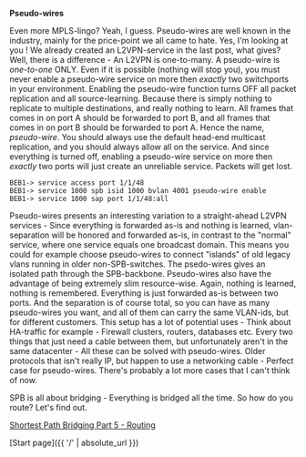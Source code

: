**Pseudo-wires**

Even more MPLS-lingo? Yeah, I guess. Pseudo-wires are well known in the industry, mainly for the price-point we all came to hate. Yes, I'm looking at you <insert ISP name>! We already created an L2VPN-service in the last post, what gives? Well, there is a difference - An L2VPN is one-to-many. A pseudo-wire is *one-to-one* ONLY. Even if it is possible (nothing will stop you), you must never enable a pseudo-wire service on more then *exactly* two switchports in your environment. Enabling the pseudo-wire function turns OFF all packet replication and all source-learning. Because there is simply nothing to replicate to multiple destinations, and really nothing to learn. All frames that comes in on port A should be forwarded to port B, and all frames that comes in on port B should be forwarded to port A. Hence the name, *pseudo-wire*. You should always use the default head-end multicast replication, and you should always allow all on the service. And since everything is turned off, enabling a pseudo-wire service on more then *exactly* two ports will just create an unreliable service. Packets will get lost.

```
BEB1-> service access port 1/1/48
BEB1-> service 1000 spb isid 1000 bvlan 4001 pseudo-wire enable
BEB1-> service 1000 sap port 1/1/48:all
```

Pseudo-wires presents an interesting variation to a straight-ahead L2VPN services - Since everything is forwarded as-is and nothing is learned, vlan-separation will be honored and forwarded as-is, in contrast to the "normal" service, where one service equals one broadcast domain. This means you could for example choose pseudo-wires to connect "islands" of old legacy vlans running in older non-SPB-switches. The psedo-wires gives an isolated path through the SPB-backbone. Pseudo-wires also have the advantage of being extremely slim resource-wise. Again, nothing is learned, nothing is remembered. Everything is just forwarded as-is between two ports. And the separation is of course total, so you can have as many pseudo-wires you want, and all of them can carry the same VLAN-ids, but for different customers.
This setup has a lot of potential uses - Think about HA-traffic for example - Firewall clusters, routers, databases etc. Every two things that just need a cable between them, but unfortunately aren't in the same datacenter - All these can be solved with pseudo-wires. Older protocols that isn't really IP, but happen to use a networking cable - Perfect case for pseudo-wires. There's probably a lot more cases that I can't think of now. 

SPB is all about bridging - Everything is bridged all the time. So how do you route? Let's find out.

[Shortest Path Bridging Part 5 - Routing](https://networkundertaker.com/2023/04/12/Shortest-Path-Bridging-part-5.html)

[Start page]({{ '/' | absolute_url }})
